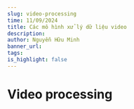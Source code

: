 ```yaml
---
slug: video-processing
time: 11/09/2024
title: Các mô hình xử lý dữ liệu video
description:
author: Nguyễn Hữu Minh
banner_url: 
tags:
is_highlight: false
---
```


# Video processing
